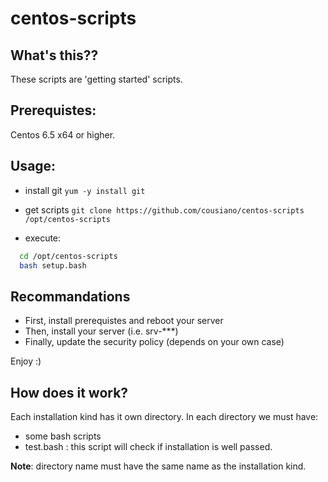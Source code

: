 centos-scripts
==============

What's this??
-------------
These scripts are 'getting started' scripts.


Prerequistes:
-------------

Centos 6.5 x64 or higher.

Usage:
------

- install git
`yum -y install git`

- get scripts
`git clone https://github.com/cousiano/centos-scripts /opt/centos-scripts`

- execute:
```bash
  cd /opt/centos-scripts
  bash setup.bash
```

Recommandations
----------------

- First, install prerequistes and reboot your server
- Then, install your server (i.e. srv-***)
- Finally, update the security policy (depends on your own case)

Enjoy :)

How does it work?
----------------

Each installation kind has it own directory.
In each directory we must have:
- some bash scripts
- test.bash : this script will check if installation is well passed.

**Note**: directory name must have the same name as the installation kind. 
